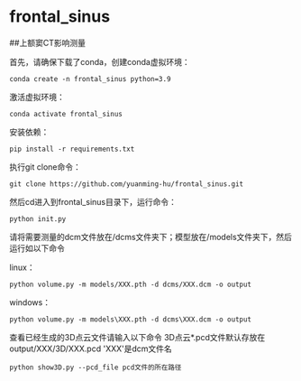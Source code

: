 # frontal_sinus
##上额窦CT影响测量

首先，请确保下载了conda，创建conda虚拟环境：

```
conda create -n frontal_sinus python=3.9

```

激活虚拟环境：
```
conda activate frontal_sinus
```


安装依赖：
```
pip install -r requirements.txt
```


执行git clone命令：

```
git clone https://github.com/yuanming-hu/frontal_sinus.git
```

然后cd进入到frontal_sinus目录下，运行命令：
```
python init.py
```
请将需要测量的dcm文件放在/dcms文件夹下；模型放在/models文件夹下，然后运行如以下命令

linux：
```
python volume.py -m models/XXX.pth -d dcms/XXX.dcm -o output 
```

windows：
```
python volume.py -m models\XXX.pth -d dcms\XXX.dcm -o output 
```

查看已经生成的3D点云文件请输入以下命令
3D点云*.pcd文件默认存放在 output/XXX/3D/XXX.pcd 'XXX'是dcm文件名
```
python show3D.py --pcd_file pcd文件的所在路径 
```